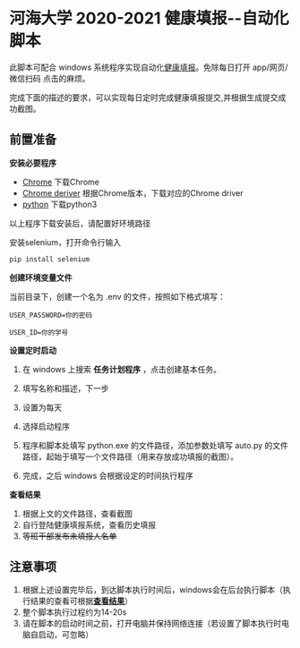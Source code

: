 # 河海大学 2020-2021 健康填报--自动化脚本

此脚本可配合 windows 系统程序实现自动化[健康填报](http://ids.hhu.edu.cn/amserver/UI/Login?goto=http://form.hhu.edu.cn/pdc/form/list)。免除每日打开 app/网页/微信扫码 点击的麻烦。

完成下面的描述的要求，可以实现每日定时完成健康填报提交,并根据生成提交成功截图。

## 前置准备

**安装必要程序**

- [Chrome](https://www.google.com/chrome/?brand=CHBD&gclid=CjwKCAjw8pH3BRAXEiwA1pvMsX0LaGtiAauQozaMwIx7QvDJPlK1SDK45oIoCLowZxP_pbLlj4vu8xoC3nQQAvD_BwE&gclsrc=aw.ds) 下载Chrome
- [Chrome deriver](https://sites.google.com/a/chromium.org/chromedriver/downloads) 根据Chrome版本，下载对应的Chrome driver
- [python](https://www.python.org/downloads/) 下载python3

以上程序下载安装后，请配置好环境路径

安装selenium，打开命令行输入

```bash
pip install selenium
```

**创建环境变量文件**

当前目录下，创建一个名为 .env 的文件，按照如下格式填写：

```
USER_PASSWORD=你的密码

USER_ID=你的学号
```

**设置定时启动**

1. 在 windows 上搜索 **任务计划程序** ，点击创建基本任务。

2. 填写名称和描述，下一步
3. 设置为每天
4. 选择启动程序
5. 程序和脚本处填写 python.exe 的文件路径，添加参数处填写 auto.py 的文件路径，起始于填写一个文件路径（用来存放成功填报的截图）。
6. 完成，之后 windows 会根据设定的时间执行程序

<a id="result"></a>**查看结果**

1. 根据上文的文件路径，查看截图
2. 自行登陆健康填报系统，查看历史填报
3. ~~等班干部发布未填报人名单~~

## 注意事项
1. 根据上述设置完毕后，到达脚本执行时间后，windows会在后台执行脚本（执行结果的查看可根据[**查看结果**](#result)）
2. 整个脚本执行过程约为14-20s
3. 请在脚本的启动时间之前，打开电脑并保持网络连接（若设置了脚本执行时电脑自启动，可忽略）
